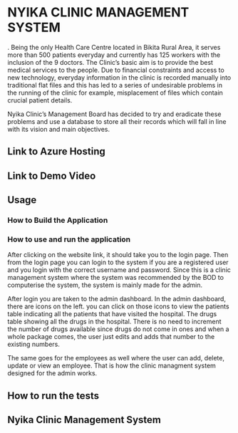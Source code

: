 # NYIKA CLINIC MANAGEMENT SYSTEM

. Being the only Health Care Centre located in Bikita Rural Area, it serves more than 500 patients everyday and currently has 125 workers with the inclusion of the 9 doctors. The Clinic’s basic aim is to provide the best medical services to the people. Due to financial constraints and access to new technology, everyday information in the clinic is recorded manually into traditional flat files and this has led to a series of undesirable problems in the running of the clinic for example, misplacement of files which contain crucial patient details.

 Nyika Clinic’s Management Board has decided to try and eradicate these problems and use a database to store all their records which will fall in line with its vision and main objectives. 

## Link to Azure Hosting



## Link to Demo Video 


## Usage

### How to Build the Application



### How to use and run the application

After clicking on the website link, it should take you to the login page. Then from the login page you can login to the system if you are a registered user and you login with the correct username and password. Since this is a clinic management system where the system was recommended by the BOD to computerise the system, the system is mainly made for the admin. 

After login you are taken to the admin dashboard. In the admin dashboard, there are icons on the left. you can click on those icons to view the patients table indicating all the patients that have visited the hospital. The drugs table showing all the drugs in the hospital. There is no need to increment the number of drugs available since drugs do not come in ones and when a whole package comes, the user just edits and adds that number to the existing numbers.

The same goes for the employees as well where the user can add, delete, update or view an employee. That is how the clinic managment system designed for the admin works.


## How to run the tests



## Nyika  Clinic Management System
